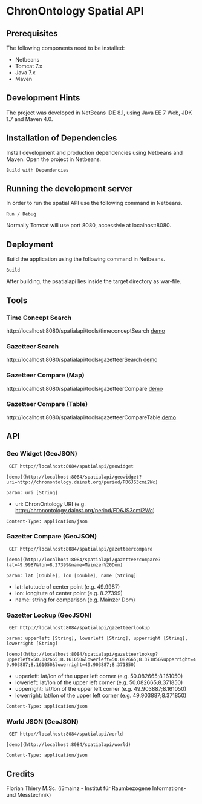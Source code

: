 # ChronOntology Spatial API

## Prerequisites

The following components need to be installed:

* Netbeans
* Tomcat 7.x
* Java 7.x
* Maven

## Development Hints

The project was developed in NetBeans IDE 8.1, using Java EE 7 Web, JDK 1.7 and Maven 4.0.

## Installation of Dependencies

Install development and production dependencies using Netbeans and Maven. Open the project in Netbeans.
```
Build with Dependencies
```

## Running the development server

In order to run the spatial API use the following command in Netbeans.
```
Run / Debug
```
Normally Tomcat will use port 8080, accessivle at localhost:8080.

## Deployment

Build the application using the following command in Netbeans.
```
Build
```

After building, the psatialapi lies inside the target directory as war-file.

## Tools

### Time Concept Search

http://localhost:8080/spatialapi/tools/timeconceptSearch [demo](http://chronontology.i3mainz.hs-mainz.de/spatialapi/tools/timeconceptSearch/)

### Gazetteer Search

http://localhost:8080/spatialapi/tools/gazetteerSearch [demo](http://chronontology.i3mainz.hs-mainz.de/spatialapi/tools/gazetteerSearch/)

### Gazetteer Compare (Map)

http://localhost:8080/spatialapi/tools/gazetteerCompare [demo](http://chronontology.i3mainz.hs-mainz.de/spatialapi/tools/gazetteerCompare/)

### Gazetteer Compare (Table)

http://localhost:8080/spatialapi/tools/gazetteerCompareTable [demo](http://chronontology.i3mainz.hs-mainz.de/spatialapi/tools/gazetteerCompareTable/)

## API

### Geo Widget (GeoJSON)

` GET http://localhost:8084/spatialapi/geowidget`

`[demo](http://localhost:8084/spatialapi/geowidget?uri=http://chronontology.dainst.org/period/FD6JS3cmi2Wc)`

`param: uri [String]`

* uri: ChronOntology URI (e.g. http://chronontology.dainst.org/period/FD6JS3cmi2Wc)

`Content-Type: application/json`

### Gazetter Compare (GeoJSON)

` GET http://localhost:8084/spatialapi/gazetteercompare`

`[demo](http://localhost:8084/spatialapi/gazetteercompare?lat=49.9987&lon=8.27399&name=Mainzer%20Dom)`

`param: lat [Double], lon [Double], name [String]`

* lat: latutude of center point (e.g. 49.9987)
* lon: longitute of center point (e.g. 8.27399)
* name: string for comparison (e.g. Mainzer Dom)

### Gazetter Lookup (GeoJSON)

` GET http://localhost:8084/spatialapi/gazetteerlookup`

`param: upperleft [String], lowerleft [String], upperright [String], lowerright [String]`

`[demo](http://localhost:8084/spatialapi/gazetteerlookup?upperleft=50.082665;8.161050&lowerleft=50.082665;8.371850&upperright=49.903887;8.161050&lowerright=49.903887;8.371850)`

* upperleft: lat/lon of the upper left corner (e.g. 50.082665;8.161050)
* lowerleft: lat/lon of the upper left corner (e.g. 50.082665;8.371850)
* upperright: lat/lon of the upper left corner (e.g. 49.903887;8.161050)
* lowerright: lat/lon of the upper left corner (e.g. 49.903887;8.371850)

`Content-Type: application/json`

### World JSON (GeoJSON)

` GET http://localhost:8084/spatialapi/world`

`[demo](http://localhost:8084/spatialapi/world)`

`Content-Type: application/json`

## Credits

Florian Thiery M.Sc. (i3mainz - Institut für Raumbezogene Informations- und Messtechnik)
